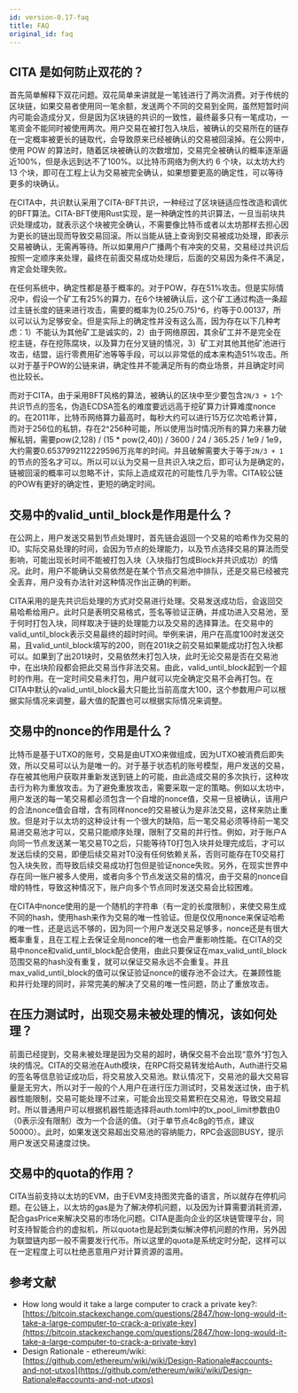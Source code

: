 ```yaml
---
id: version-0.17-faq
title: FAQ
original_id: faq
---
```


## CITA 是如何防止双花的？

首先简单解释下双花问题。双花简单来讲就是一笔钱进行了两次消费。对于传统的区块链，如果交易者使用同一笔余额，发送两个不同的交易到全网，虽然短暂时间内可能会造成分叉，但是因为区块链的共识的一致性，最终最多只有一笔成功，一笔资金不能同时被使用两次。用户交易在被打包入块后，被确认的交易所在的链存在一定概率被更长的链取代，会导致原来已经被确认的交易被回滚掉。在公网中，使用 POW 的算法时，随着区块被确认的次数增加，交易完全被确认的概率逐渐逼近100%，但是永远到达不了100%。以比特币网络为例大约 6 个块，以太坊大约 13 个块，即可在工程上认为交易被完全确认，如果想要更高的确定性，可以等待更多的块确认。

在CITA中，共识默认采用了CITA-BFT共识，一种经过了区块链适应性改造和调优的BFT算法。CITA-BFT使用Rust实现，是一种确定性的共识算法，一旦当前块共识处理成功，就表示这个块被完全确认，不需要像比特币或者以太坊那样去担心因为更长的链出现而导致交易回滚。所以当能从链上查询到交易被成功处理，即表示交易被确认，无需再等待。所以如果用户广播两个有冲突的交易，交易经过共识后按照一定顺序来处理，最终在前面交易成功处理后，后面的交易因为条件不满足，肯定会处理失败。

在任何系统中，确定性都是基于概率的。对于POW，存在51%攻击。但是实际情况中，假设一个矿工有25%的算力，在6个块被确认后，这个矿工通过构造一条超过主链长度的链来进行攻击，需要的概率为(0.25/0.75)^6，约等于0.00137，所以可以认为足够安全。但是实际上的确定性并没有这么高，因为存在以下几种考虑：1）不能认为其他矿工是诚实的，2）由于网络原因，其余矿工并不是完全在挖主链，存在挖陈腐块，以及算力在分叉链的情况，3）矿工对其他其他矿池进行攻击，结盟，运行零费用矿池等等手段，可以以非常低的成本来构造51%攻击。所以对于基于POW的公链来讲，确定性并不能满足所有的商业场景，并且确定时间也比较长。

而对于CITA，由于采用BFT风格的算法，被确认的区块中至少要包含`2N/3 + 1`个共识节点的签名，伪造ECDSA签名的难度要远远高于挖矿算力计算难度nonce的。在2011年，比特币网络算力最高时，每秒大约可以进行15万亿次哈希计算，而对于256位的私钥，存在2^256种可能，所以使用当时情况所有的算力来暴力破解私钥，需要pow(2,128) / (15 * pow(2,40)) / 3600 / 24 / 365.25 / 1e9 / 1e9， 大约需要0.6537992112229596万兆年的时间。并且破解需要大于等于`2N/3 + 1`的节点的签名才可以。所以可以认为交易一旦共识入块之后，即可认为是确定的，链被回滚的概率可以忽略不计，实际上造成双花的可能性几乎为零。CITA较公链的POW有更好的确定性，更短的确定时间。

## 交易中的valid_until_block是作用是什么？

在公网上，用户发送交易到节点处理时，首先链会返回一个交易的哈希作为交易的ID。实际交易处理的时间，会因为节点的处理能力，以及节点选择交易的算法而受影响，可能出现长时间不能被打包入块（入块指打包成Block并共识成功）的情况。此时，用户不能确认交易依然是在某个节点交易池中排队，还是交易已经被完全丢弃，用户没有办法针对这种情况作出正确的判断。

CITA采用的是先共识后处理的方式对交易进行处理。交易发送成功后，会返回交易哈希给用户。此时只是表明交易格式，签名等验证正确，并成功进入交易池，至于何时打包入块，同样取决于链的处理能力以及交易的选择算法。在交易中的valid_until_block表示交易最终的超时时间。举例来讲，用户在高度100时发送交易，且valid_until_block填写的200，则在201块之前交易如果能成功打包入块都可以。如果到了出201块时，交易依然未打包入块，此时无论交易是否在交易池中，在出块阶段都会把此交易当作非法交易。由此，valid_until_block起到一个超时的作用。在一定时间交易未打包，用户就可以完全确定交易不会再打包。在CITA中默认的valid_until_block最大只能比当前高度大100，这个参数用户可以根据实际情况来调整，最大值的配置也可以根据实际情况来调整。

## 交易中的nonce的作用是什么？

比特币是基于UTXO的账号，交易是由UTXO来做组成，因为UTXO被消费后即失效，所以交易可以认为是唯一的。对于基于状态机的账号模型，用户发送的交易，存在被其他用户获取并重新发送到链上的可能，由此造成交易的多次执行，这种攻击行为称为重放攻击。为了避免重放攻击，需要采取一定的策略。例如以太坊中，用户发送的每一笔交易都必须包含一个自增的nonce值，交易一旦被确认，该用户的合法nonce值会自增，含有同样nonce的交易被认为是非法交易，这样来防止重放。但是对于以太坊的这种设计有一个很大的缺陷，后一笔交易必须等待前一笔交易进交易池才可以，交易只能顺序处理，限制了交易的并行性。例如，对于账户A向同一节点发送某一笔交易T0之后，只能等待T0打包入块并处理完成后，才可以发送后续的交易，即便后续交易对T0没有任何依赖关系，否则可能存在T0交易打包入块失败，而导致后续交易成功打包但是验证nonce失败。另外，在现实世界中存在同一账户被多人使用，或者向多个节点发送交易的情况，由于交易的nonce自增的特性，导致这种情况下，账户向多个节点同时发送交易会比较困难。

在CITA中nonce使用的是一个随机的字符串（有一定的长度限制），来使交易生成不同的hash，使用hash来作为交易的唯一性验证。但是仅仅用nonce来保证哈希的唯一性，还是远远不够的，因为同一个用户发送交易足够多，nonce还是有很大概率重复，且在工程上去保证全局nonce的唯一也会严重影响性能。在CITA的交易中nonce和valid_until_block配合使用，由此只要保证在max_valid_until_block范围交易的hash没有重复，就可以保证交易永远不会重复。并且max_valid_until_block的值可以保证验证nonce的缓存池不会过大。在兼顾性能和并行处理的同时，非常完美的解决了交易的唯一性问题，防止了重放攻击。

## 在压力测试时，出现交易未被处理的情况，该如何处理？

前面已经提到，交易未被处理是因为交易的超时，确保交易不会出现“意外“打包入块的情况。CITA的交易池在Auth模块，在RPC将交易转发给Auth，Auth进行交易的签名等信息验证成功后，将交易放入交易池。默认情况下，交易池的最大交易容量是无穷大，所以对于一般的个人用户在进行压力测试时，交易发送过快，由于机器性能限制，交易可能处理不过来，可能会出现交易累积在交易池，导致交易超时。所以普通用户可以根据机器性能选择将auth.toml中的tx_pool_limit参数由0（0表示没有限制）改为一个合适的值。（对于单节点4c8g的节点，建议50000）。此时，如果发送交易超出交易池的容纳能力，RPC会返回BUSY，提示用户发送交易速度过快。

## 交易中的quota的作用？

CITA当前支持以太坊的EVM，由于EVM支持图灵完备的语言，所以就存在停机问题。在公链上，以太坊的gas是为了解决停机问题，以及因为计算需要消耗资源，配合gasPrice来解决交易的市场化问题。CITA是面向企业的区块链管理平台，同时支持智能合约的虚拟机，所以quota也是起到类似解决停机问题的作用，另外因为联盟链内部一般不需要发行代币。所以这里的quota是系统定时分配，这样可以在一定程度上可以杜绝恶意用户对计算资源的滥用。

## 参考文献

- How long would it take a large computer to crack a private key?: [https://bitcoin.stackexchange.com/questions/2847/how-long-would-it-take-a-large-computer-to-crack-a-private-key](https://bitcoin.stackexchange.com/questions/2847/how-long-would-it-take-a-large-computer-to-crack-a-private-key)
- Design Rationale - ethereum/wiki: [https://github.com/ethereum/wiki/wiki/Design-Rationale#accounts-and-not-utxos](https://github.com/ethereum/wiki/wiki/Design-Rationale#accounts-and-not-utxos)
